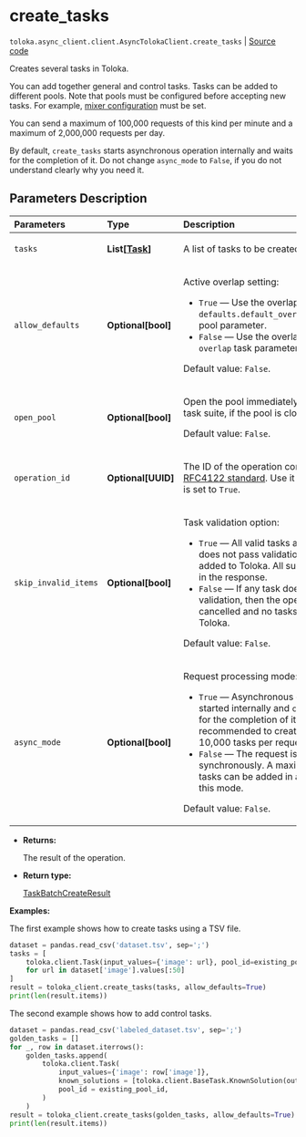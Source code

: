 # create_tasks
`toloka.async_client.client.AsyncTolokaClient.create_tasks` | [Source code](https://github.com/Toloka/toloka-kit/blob/v1.1.3/src/client/__init__.py#L0)

Creates several tasks in Toloka.


You can add together general and control tasks.
Tasks can be added to different pools.
Note that pools must be configured before accepting new tasks. For example, [mixer configuration](toloka.client.pool.mixer_config.MixerConfig.md) must be set.

You can send a maximum of 100,000 requests of this kind per minute and a maximum of 2,000,000 requests per day.

By default, `create_tasks` starts asynchronous operation internally and waits for the completion of it. Do not
change `async_mode` to `False`, if you do not understand clearly why you need it.

## Parameters Description

| Parameters | Type | Description |
| :----------| :----| :-----------|
`tasks`|**List\[[Task](toloka.client.task.Task.md)\]**|<p>A list of tasks to be created.</p>
`allow_defaults`|**Optional\[bool\]**|<p>Active overlap setting:</p> <ul> <li>`True` — Use the overlap that is set in the `defaults.default_overlap_for_new_tasks` pool parameter.</li> <li>`False` — Use the overlap that is set in the `overlap` task parameter.</li> </ul> <p></p><p>Default value: `False`.</p>
`open_pool`|**Optional\[bool\]**|<p>Open the pool immediately after creating a task suite, if the pool is closed. </p><p>Default value: `False`.</p>
`operation_id`|**Optional\[UUID\]**|<p>The ID of the operation conforming to the [RFC4122 standard](https://tools.ietf.org/html/rfc4122). Use it if the `async_mode` is set to `True`.</p>
`skip_invalid_items`|**Optional\[bool\]**|<p>Task validation option:</p> <ul> <li>`True` — All valid tasks are added. If a task does not pass validation, then it is not added to Toloka. All such tasks are listed in the response.</li> <li>`False` — If any task does not pass validation, then the operation is cancelled and no tasks are added to Toloka.</li> </ul> <p></p><p>Default value: `False`.</p>
`async_mode`|**Optional\[bool\]**|<p>Request processing mode:</p> <ul> <li>`True` — Asynchronous operation is started internally and `create_tasks` waits for the completion of it. It is recommended to create no more than 10,000 tasks per request in this mode.</li> <li>`False` — The request is processed synchronously. A maximum of 5000 tasks can be added in a single request in this mode.</li> </ul> <p></p><p>Default value: `False`.</p>

* **Returns:**

  The result of the operation.

* **Return type:**

  [TaskBatchCreateResult](toloka.client.batch_create_results.TaskBatchCreateResult.md)

**Examples:**

The first example shows how to create tasks using a TSV file.

```python
dataset = pandas.read_csv('dataset.tsv', sep=';')
tasks = [
    toloka.client.Task(input_values={'image': url}, pool_id=existing_pool_id)
    for url in dataset['image'].values[:50]
]
result = toloka_client.create_tasks(tasks, allow_defaults=True)
print(len(result.items))
```

The second example shows how to add control tasks.

```python
dataset = pandas.read_csv('labeled_dataset.tsv', sep=';')
golden_tasks = []
for _, row in dataset.iterrows():
    golden_tasks.append(
        toloka.client.Task(
            input_values={'image': row['image']},
            known_solutions = [toloka.client.BaseTask.KnownSolution(output_values={'animal': row['label']})],
            pool_id = existing_pool_id,
        )
    )
result = toloka_client.create_tasks(golden_tasks, allow_defaults=True)
print(len(result.items))
```

